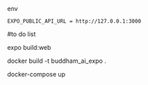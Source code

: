 env
```
EXPO_PUBLIC_API_URL = http://127.0.0.1:3000
```

#to do list

expo build:web

docker build -t buddham_ai_expo .

docker-compose up